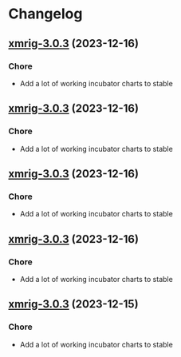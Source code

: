 # Changelog



## [xmrig-3.0.3](https://github.com/truecharts/charts/compare/xmrig-2.0.12...xmrig-3.0.3) (2023-12-16)

### Chore

- Add a lot of working incubator charts to stable
  
  


## [xmrig-3.0.3](https://github.com/truecharts/charts/compare/xmrig-2.0.12...xmrig-3.0.3) (2023-12-16)

### Chore

- Add a lot of working incubator charts to stable
  
  


## [xmrig-3.0.3](https://github.com/truecharts/charts/compare/xmrig-2.0.12...xmrig-3.0.3) (2023-12-16)

### Chore

- Add a lot of working incubator charts to stable
  
  


## [xmrig-3.0.3](https://github.com/truecharts/charts/compare/xmrig-2.0.12...xmrig-3.0.3) (2023-12-16)

### Chore

- Add a lot of working incubator charts to stable
  
  


## [xmrig-3.0.3](https://github.com/truecharts/charts/compare/xmrig-2.0.12...xmrig-3.0.3) (2023-12-15)

### Chore

- Add a lot of working incubator charts to stable
  
  
